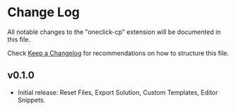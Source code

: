 # Change Log

All notable changes to the "oneclick-cp" extension will be documented in this file.

Check [Keep a Changelog](http://keepachangelog.com/) for recommendations on how to structure this file.

## v0.1.0
- Initial release: Reset Files, Export Solution, Custom Templates, Editor Snippets.